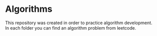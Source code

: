 # Algorithms
This repository was created in order to practice algorithm development.  
In each folder you can find an algorithm problem from leetcode. 
